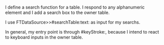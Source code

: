 I define a search function for a table. I respond to any alphanumeric element and I add a search box to the  owner table. I use FTDataSource>>#searchTable:text: as input for my searchs. In general, my entry point is through #keyStroke:, because I intend to react to keyboard inputs in the owner table.
